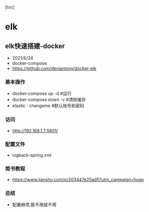 [toc]
# elk
## elk快速搭建-docker
- 2021/6/24
- docker-compose
- https://github.com/deviantony/docker-elk

### 基本操作
- docker-compose up -d #运行
- docker-compose down -v #清除缓存
- elastic : changeme #默认账号和密码

### 访问
- http://192.168.1.7:5601/

### 配置文件
- logback-spring.xml

### 简书教程
- https://www.jianshu.com/p/203447e25ad5?utm_campaign=hugo

### 总结
- 配置麻烦,能不用就不用